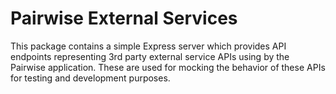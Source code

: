 # Pairwise External Services

This package contains a simple Express server which provides API endpoints representing 3rd party external service APIs using by the Pairwise application. These are used for mocking the behavior of these APIs for testing and development purposes.
